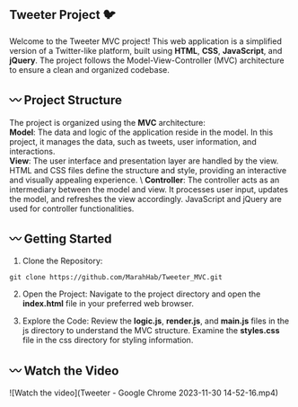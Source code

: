 ##  Tweeter Project 🐦
Welcome to the Tweeter MVC project! This web application is a simplified version of a Twitter-like platform, built using **HTML**, **CSS**, **JavaScript**, and **jQuery**. The project follows the Model-View-Controller (MVC) architecture to ensure a clean and organized codebase. 

## 〰️ Project Structure
The project is organized using the **MVC** architecture:\
**Model**: The data and logic of the application reside in the  model. In this project, it manages the data, such as tweets, user information, and interactions.\
**View**: The user interface and presentation layer are handled by the view. HTML and CSS files define the structure and style, providing an interactive and visually appealing experience. \ **Controller**: The controller acts as an intermediary between the model and view. It processes user input, updates the model, and refreshes the view accordingly. JavaScript and jQuery are used for controller functionalities.

## 〰️ Getting Started

1. Clone the Repository:

```
git clone https://github.com/MarahHab/Tweeter_MVC.git
```
2. Open the Project:
Navigate to the project directory and open the **index.html** file in your preferred web browser.

3. Explore the Code:
Review the **logic.js**, **render.js**, and **main.js** files in the js directory to understand the MVC structure.
Examine the **styles.css** file in the css directory for styling information.

## 〰️ Watch the Video
![Watch the video](Tweeter - Google Chrome 2023-11-30 14-52-16.mp4)
